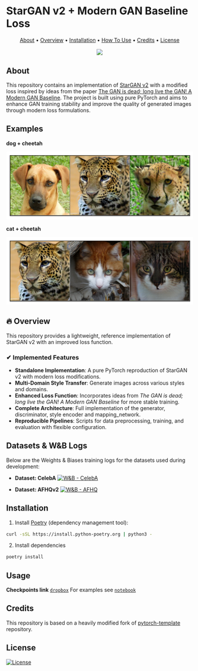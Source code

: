 # StarGAN v2 + Modern GAN Baseline Loss

<p align="center">
  <a href="#about">About</a> •
  <a href="#overview">Overview</a> •
  <a href="#installation">Installation</a> •
  <a href="#how-to-use">How To Use</a> •
  <a href="#credits">Credits</a> •
  <a href="#license">License</a>
</p>

<div align="center">
  <a href="/LICENSE">
    <img src="https://img.shields.io/badge/license-MIT-blue.svg" style="vertical-align:middle">
  </a>
</div>

## About

This repository contains an implementation of [StarGAN v2](https://arxiv.org/abs/1912.01865) with a modified loss inspired by ideas from the paper [The GAN is dead; long live the GAN! A Modern GAN Baseline](https://arxiv.org/abs/2501.05441). The project is built using pure PyTorch and aims to enhance GAN training stability and improve the quality of generated images through modern loss formulations.

## Examples
__dog + cheetah__

![dog + cheetah](imgs/1.png)

__cat + cheetah__

![cat + cheetah](imgs/2.png)


## 🔥 Overview  <span id="overview"></span>
This repository provides a lightweight, reference implementation of StarGAN v2 with an improved loss function.

### ✔ Implemented Features
- **Standalone Implementation**: A pure PyTorch reproduction of StarGAN v2 with modern loss modifications.
- **Multi-Domain Style Transfer**: Generate images across various styles and domains.
- **Enhanced Loss Function**: Incorporates ideas from *The GAN is dead; long live the GAN! A Modern GAN Baseline* for more stable training.
- **Complete Architecture**: Full implementation of the generator, discriminator, style encoder and mapping_network.
- **Reproducible Pipelines**: Scripts for data preprocessing, training, and evaluation with flexible configuration.

## Datasets & W&B Logs  <span id="datasets-and-wandb"></span>
Below are the Weights & Biases training logs for the datasets used during development:

- **Dataset: CelebA**
  [![W&B - CelebA](https://img.shields.io/badge/W%26B-CelebA-orange)](https://api.wandb.ai/links/azrails-main/765m6k12)

- **Dataset: AFHQv2**
  [![W&B - AFHQ](https://img.shields.io/badge/W%26B-AFHQv2-orange)](https://api.wandb.ai/links/azrails-main/0mcpwghx)


## Installation

1. Install [Poetry](https://python-poetry.org/) (dependency management tool):
```bash
curl -sSL https://install.python-poetry.org | python3 -
```
2. Install dependencies
```bash
poetry install
```

## Usage
**Checkpoints link** [`dropbox`](https://www.dropbox.com/scl/fi/kubwfunvjimat9izxu7sy/checkpoints.zip?rlkey=9n50j647bk9j4ahrh9aa6ysta&st=ikrl33xi&dl=0)
For examples see [`notebook`](/notbooks/examples.ipynb)

## Credits

This repository is based on a heavily modified fork of [pytorch-template](https://github.com/victoresque/pytorch-template) repository.

## License

[![License](https://img.shields.io/badge/license-MIT-blue.svg)](/LICENSE)
